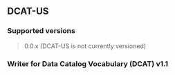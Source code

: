 
## DCAT-US

### Supported versions

> 0.0.x (DCAT-US is not currently versioned)

### Writer for Data Catalog Vocabulary (DCAT) v1.1


